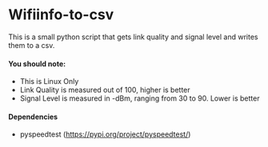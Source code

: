 
# Wifiinfo-to-csv
This is a small python script that gets link quality and signal level and writes them to a csv. 

#### You should note:
- This is Linux Only
- Link Quality is measured out of 100, higher is better
- Signal Level is measured in -dBm, ranging from 30 to 90. Lower is better

#### Dependencies

- pyspeedtest (https://pypi.org/project/pyspeedtest/)
